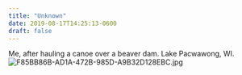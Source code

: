 ```yaml
---
title: "Unknown"
date: 2019-08-17T14:25:13-0600
draft: false
---
```


Me, after hauling a canoe over a beaver dam. Lake Pacwawong, WI. ![F85BB86B-AD1A-472B-985D-A9B32D128EBC.jpg](http://ianwhitney.micro.blog/uploads/2019/d8088a802b.jpg)
